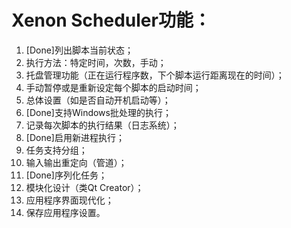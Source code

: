 # Xenon Scheduler功能：
1.  [Done]列出脚本当前状态；
2.  执行方法：特定时间，次数，手动；
3.  托盘管理功能（正在运行程序数，下个脚本运行距离现在的时间）；
4.  手动暂停或是重新设定每个脚本的启动时间；
5.  总体设置（如是否自动开机启动等）；
6.  [Done]支持Windows批处理的执行；
7.  记录每次脚本的执行结果（日志系统）；
8.  [Done]启用新进程执行；
9.  任务支持分组；
10.	输入输出重定向（管道）；
11.	[Done]序列化任务；
12.	模块化设计（类Qt Creator）；
13.	应用程序界面现代化；
14.	保存应用程序设置。